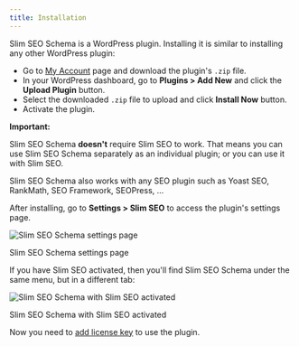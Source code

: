 ```yaml
---
title: Installation
---
```


Slim SEO Schema is a WordPress plugin. Installing it is similar to installing any other WordPress plugin:

- Go to [My Account](/my-account/) page and download the plugin's `.zip` file.
- In your WordPress dashboard, go to **Plugins > Add New** and click the **Upload Plugin** button.
- Select the downloaded `.zip` file to upload and click **Install Now** button.
- Activate the plugin.

**Important:**

Slim SEO Schema **doesn't** require Slim SEO to work. That means you can use Slim SEO Schema separately as an individual plugin; or you can use it with Slim SEO.

Slim SEO Schema also works with any SEO plugin such as Yoast SEO, RankMath, SEO Framework, SEOPress, ...

After installing, go to **Settings > Slim SEO** to access the plugin's settings page.

![Slim SEO Schema settings page](https://i.imgur.com/NxHLY8J.png)

Slim SEO Schema settings page

If you have Slim SEO activated, then you'll find Slim SEO Schema under the same menu, but in a different tab:

![Slim SEO Schema with Slim SEO activated](https://i.imgur.com/YSD4s57.png)

Slim SEO Schema with Slim SEO activated

Now you need to [add license key](/docs/add-license-key/) to use the plugin.
